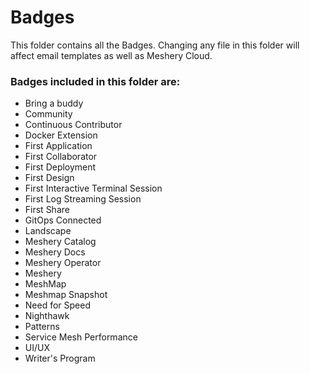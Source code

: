 # Badges
This folder contains all the Badges. Changing any file in this folder will affect email templates as well as Meshery Cloud.

### Badges included in this folder are:
- Bring a buddy
- Community
- Continuous Contributor
- Docker Extension
- First Application
- First Collaborator
- First Deployment
- First Design
- First Interactive Terminal Session
- First Log Streaming Session
- First Share
- GitOps Connected
- Landscape
- Meshery Catalog
- Meshery Docs
- Meshery Operator
- Meshery
- MeshMap
- Meshmap Snapshot
- Need for Speed
- Nighthawk
- Patterns
- Service Mesh Performance
- UI/UX
- Writer's Program